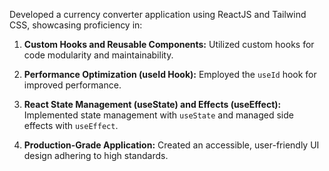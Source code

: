 Developed a currency converter application using ReactJS and Tailwind CSS, showcasing proficiency in:

1. **Custom Hooks and Reusable Components:** Utilized custom hooks for code modularity and maintainability.
   
2. **Performance Optimization (useId Hook):** Employed the `useId` hook for improved performance.

3. **React State Management (useState) and Effects (useEffect):** Implemented state management with `useState` and managed side effects with `useEffect`.

4. **Production-Grade Application:** Created an accessible, user-friendly UI design adhering to high standards.
